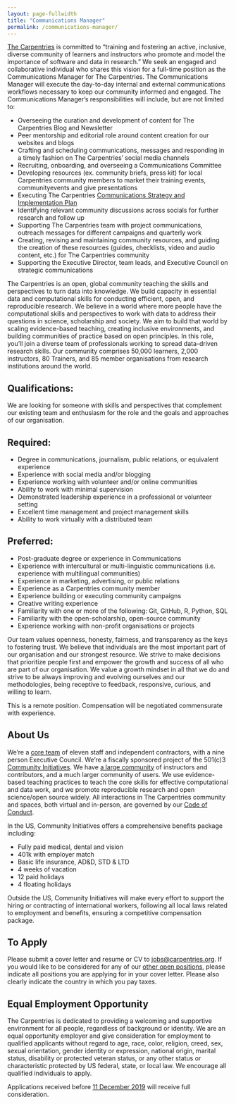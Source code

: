 ```yaml
---
layout: page-fullwidth
title: "Communications Manager"
permalink: /communications-manager/
---
```


[The Carpentries](http://carpentries.org) is committed to “training and fostering an active, inclusive, diverse community of learners 
and instructors who promote and model the importance of software and data in research.” We seek an engaged and collaborative individual
who shares this vision for a full-time position as the Communications Manager for The Carpentries. The Communications Manager will
execute the day-to-day internal and external communications workflows necessary to keep our community informed and engaged. The 
Communications Manager’s responsibilities will include, but are not limited to:  

- Overseeing the curation and development of content for The Carpentries Blog and Newsletter
- Peer mentorship and editorial role around content creation for our websites and blogs
- Crafting and scheduling communications, messages and responding in a timely fashion on The Carpentries’ social media channels
- Recruiting, onboarding, and overseeing a Communications Committee
- Developing resources (ex. community briefs, press kit) for local Carpentries community members to market their training events, communityevents and give presentations
- Executing The Carpentries [Communications Strategy and Implementation Plan](https://docs.carpentries.org/topic_folders/communications/resources/comms-strategy.html) 
- Identifying relevant community discussions across socials for further research and follow up
- Supporting The Carpentries team with project communications, outreach messages for different campaigns and quarterly work
- Creating, revising and maintaining community resources, and guiding the creation of these resources (guides, checklists, video and audio content, etc.) for The Carpentries community
- Supporting the Executive Director, team leads, and Executive Council on strategic communications

The Carpentries is an open, global community teaching the skills and perspectives to turn data into knowledge. We build capacity in 
essential data and computational skills for conducting efficient, open, and reproducible research. We believe in a world where more 
people have the computational skills and perspectives to work with data to address their questions in science, scholarship and society. 
We aim to build that world by scaling evidence-based teaching, creating inclusive environments, and building communities of practice 
based on open principles. In this role, you’ll join a diverse team of professionals working to spread data-driven research skills. Our 
community comprises 50,000 learners, 2,000 instructors, 80 Trainers, and 85 member organisations from research institutions around the 
world. 

## Qualifications:

We are looking for someone with skills and perspectives that complement our existing team and  enthusiasm for the role and the goals and 
approaches of our organisation.

## Required:
- Degree in communications, journalism, public relations, or equivalent experience
- Experience with social media and/or blogging
- Experience working with volunteer and/or online communities
- Ability to work with minimal supervision
- Demonstrated leadership experience in a professional or volunteer setting
- Excellent time management and project management skills
- Ability to work virtually with a distributed team

## Preferred: 
- Post-graduate degree or experience in Communications
- Experience with intercultural or multi-linguistic communications (i.e. experience with multilingual communities)
- Experience in marketing, advertising, or public relations 
- Experience as a Carpentries community member
- Experience building or executing community campaigns
- Creative writing experience
- Familiarity with one or more of the following: Git, GitHub, R, Python, SQL
- Familiarity with the open-scholarship, open-source community
- Experience working with non-profit organisations or projects

Our team values openness, honesty, fairness, and transparency as the keys to fostering trust. We believe that individuals are the most 
important part of our organisation and our strongest resource. We strive to make decisions that prioritize people first and empower the 
growth and success of all who are part of our organisation. We value a growth mindset in all that we do and strive to be always improving
and evolving ourselves and our methodologies, being receptive to feedback, responsive, curious, and willing to learn.

This is a remote position. Compensation will be negotiated commensurate with experience. 

## About Us
We’re a [core team](https://carpentries.org/team/) of eleven staff and independent contractors, with a nine person Executive Council. 
We’re a fiscally sponsored project of the 501(c)3 [Community Initiatives](http://communityin.org/). We have 
[a large community](https://carpentries.org/instructors-map/) of instructors and contributors, and a much larger community of users.
We use evidence-based teaching practices to teach the core skills for effective computational and data work, and we promote reproducible 
research and open science/open source widely. All interactions in The Carpentries community and spaces, both virtual and in-person, are 
governed by our [Code of Conduct](https://docs.carpentries.org/topic_folders/policies/code-of-conduct.html#code-of-conduct-detailed-view).

In the US, Community Initiatives offers a comprehensive benefits package including:
- Fully paid medical, dental and vision
- 401k with employer match
- Basic life insurance, AD&D, STD & LTD
- 4 weeks of vacation
- 12 paid holidays
- 4 floating holidays

Outside the US, Community Initiatives will make every effort to support the hiring or contracting of international workers, 
following all local laws related to employment and benefits, ensuring a competitive compensation package.  
 
## To Apply
Please submit a cover letter and resume or CV to [jobs@carpentries.org](mailto:jobs@carpentries.org). If you would like to be considered 
for any of our [other open positions](http://carpentries.org/jobs), please indicate all positions you are applying for in your cover 
letter. Please also clearly indicate the country in which you pay taxes. 
 
## Equal Employment Opportunity
The Carpentries is dedicated to providing a welcoming and supportive environment for all people, regardless of background or identity. 
We are an equal opportunity employer and give consideration for employment to qualified applicants without regard to age, race, color, 
religion, creed, sex, sexual orientation, gender identity or expression, national origin, marital status, disability or protected veteran
status, or any other status or characteristic protected by US federal, state, or local law.  We encourage all qualified individuals to 
apply. 
 
Applications received before [11 December 2019](https://www.timeanddate.com/worldclock/fixedtime.html?iso=20191211T235959&p1=3400) 
will receive full consideration.






